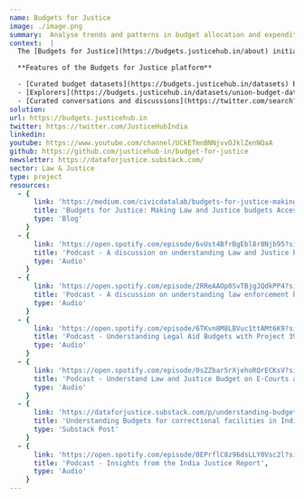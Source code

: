 ```yaml
---
name: Budgets for Justice
image: ./image.png
summary:  Analyse trends and patterns in budget allocation and expenditures for the law and justice sector.  
context:  |
  The [Budgets for Justice](https://budgets.justicehub.in/about) initiative, launched January 2022, is a curated open data platform that brings together open budget data from the Union Government of India over the last few years to reveal trends and patterns in budget allocation and expenditures for the law and justice sector. Our objective is to make budget data more accessible, usable and comprehensive so we can stay informed about how the law and justice sector (including courts, police, prison, legal aid etc.) is funded and sourced.

  **Features of the Budgets for Justice platform**

  - [Curated budget datasets](https://budgets.justicehub.in/datasets) between the years 2015-16 and 2022-23 for specific schemes under different ministries and departments  
  - [Explorers](https://budgets.justicehub.in/datasets/union-budget-data-for-the-ministry-of-law-and-justice) to visualize and compare budget data
  - [Curated conversations and discussions](https://twitter.com/search?q=(%23SpacesHost)%20(from%3AJusticeHubIndia)&src=typed_query) with experts in the areas of public finance and law and justice to help understand the budgeting process and the data.
solution:
url: https://budgets.justicehub.in
twitter: https://twitter.com/JusticeHubIndia
linkedin:
youtube: https://www.youtube.com/channel/UCkETmnBNNjvvOJklZenNQaA
github: https://github.com/justicehub-in/budget-for-justice
newsletter: https://dataforjustice.substack.com/ 
sector: Law & Justice
type: project
resources:
  - {
      link: 'https://medium.com/civicdatalab/budgets-for-justice-making-law-and-justice-budgets-accessible-and-actionable-28eb56a0d348',
      title: 'Budgets for Justice: Making Law and Justice budgets Accessible and Actionable',
      type: 'Blog'
    }
  - {
      link: 'https://open.spotify.com/episode/6vUst4BfrBgEbl8r8Njb95?si=TMNwsyN7RtC4WPVZ_Cnt0w',
      title: 'Podcast - A discussion on understanding Law and Justice budgets in India',
      type: 'Audio'
    }
  - {
      link: 'https://open.spotify.com/episode/2RReAAOp0SvTBjgJQdkPP4?si=cD6omUslTw-YMYh1f43htQ',
      title: 'Podcast - A discussion on understanding law enforcement budgets in India',
      type: 'Audio'
    }
  - {
      link: 'https://open.spotify.com/episode/6TKvn8M8LBVuc1ttAMt6K9?si=9f574ae4bd224aee',
      title: 'Podcast - Understanding Legal Aid Budgets with Project 39A',
      type: 'Audio'
    }
  - {
      link: 'https://open.spotify.com/episode/0sZZbar5rXjehoRQrECKsV?si=fe303360e5e94a09',
      title: 'Podcast - Understand Law and Justice Budget on E-Courts and Judicial Infra',
      type: 'Audio'
    }
  - {
      link: 'https://dataforjustice.substack.com/p/understanding-budgets-for-correctional',
      title: 'Understanding Budgets for correctional facilities in India',
      type: 'Substack Post'
    }
  - {
      link: 'https://open.spotify.com/episode/0EPrflC8z96dsLLY0Vsc2l?si=a4d5ee07d15c4f70',
      title: 'Podcast - Insights from the India Justice Report',
      type: 'Audio'
    }
---
```

